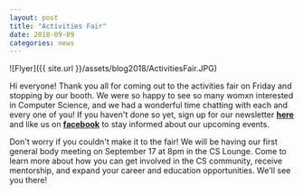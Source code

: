```yaml
---
layout: post
title: "Activities Fair"
date: 2018-09-09
categories: news
---
```

![Flyer]({{ site.url }}/assets/blog2018/ActivitiesFair.JPG)

Hi everyone! Thank you all for coming out to the activities fair on Friday and stopping by our booth. We were so happy to see so many womxn interested in Computer Science, and we had a wonderful time chatting with each and every one of you! If you haven't done so yet, sign up for our newsletter [**here**][mailinglist] and like us on [**facebook**][facebook] to stay informed about our upcoming events.

Don't worry if you couldn't make it to the fair! We will be having our first general body meeting on September 17 at 8pm in the CS Lounge. Come to learn more about how you can get involved in the CS community, receive mentorship, and expand your career and education opportunities. We'll see you there!

[mailinglist]: http://columbia.us9.list-manage.com/subscribe?u=4c6a1c710f8ab9cce10272368&id=593b5faa43
[facebook]:https://www.facebook.com/CUWICS
